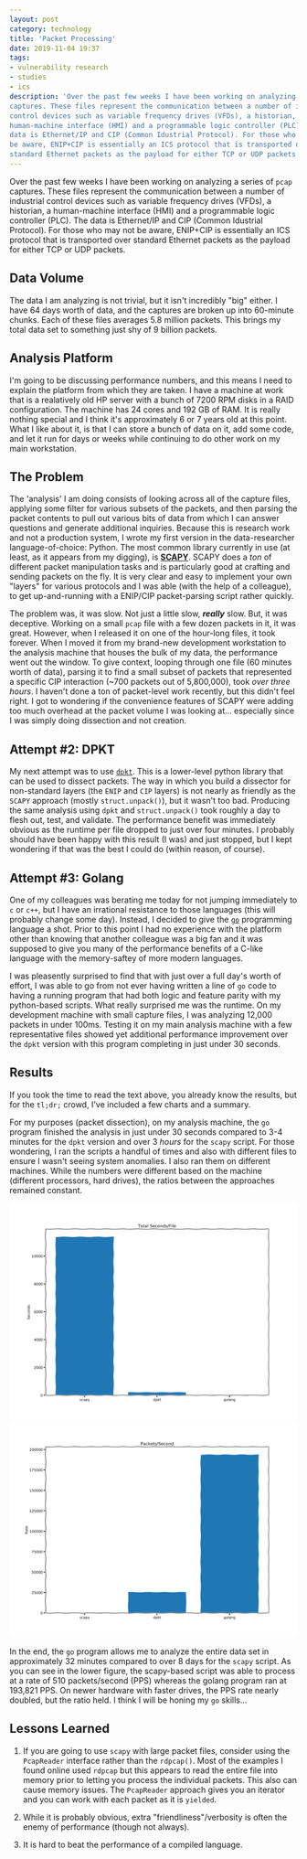 ```yaml
---
layout: post
category: technology
title: 'Packet Processing'
date: 2019-11-04 19:37
tags:
- vulnerability research
- studies
- ics
description: 'Over the past few weeks I have been working on analyzing a series of `pcap`
captures. These files represent the communication between a number of industrial
control devices such as variable frequency drives (VFDs), a historian, a
human-machine interface (HMI) and a programmable logic controller (PLC). The
data is Ethernet/IP and CIP (Common Idustrial Protocol). For those who may not
be aware, ENIP+CIP is essentially an ICS protocol that is transported over
standard Ethernet packets as the payload for either TCP or UDP packets.'
---
```


Over the past few weeks I have been working on analyzing a series of `pcap`
captures. These files represent the communication between a number of industrial
control devices such as variable frequency drives (VFDs), a historian, a
human-machine interface (HMI) and a programmable logic controller (PLC). The
data is Ethernet/IP and CIP (Common Idustrial Protocol). For those who may not
be aware, ENIP+CIP is essentially an ICS protocol that is transported over
standard Ethernet packets as the payload for either TCP or UDP packets. 

## Data Volume

The data I am analyzing is not trivial, but it isn't incredibly "big" either. I
have 64 days worth of data, and the captures are broken up into 60-minute
chunks. Each of these files averages 5.8 million packets. This brings my total
data set to something just shy of 9 billion packets. 

## Analysis Platform

I'm going to be discussing performance numbers, and this means I need to explain
the platform from which they are taken. I have a machine at work that is a
realatively old HP server with a bunch of 7200 RPM disks in a RAID
configuration. The machine has 24 cores and 192 GB of RAM. It is really nothing
special and I think it's approximately 6 or 7 years old at this point. What I
like about it, is that I can store a bunch of data on it, add some code, and let
it run for days or weeks while continuing to do other work on my main
workstation.

## The Problem

The 'analysis' I am doing consists of looking across all of the capture files,
applying some filter for various subsets of the packets, and then parsing the
packet contents to pull out various bits of data from which I can answer
questions and generate additional inquiries. Because this is research work and
not a production system, I wrote my first version in the data-researcher
language-of-choice: Python. The most common library currently in use (at least,
as it appears from my digging), is [__SCAPY__](https://scapy.net/). SCAPY does a
*ton* of different packet manipulation tasks and is particularly good at
crafting and sending packets on the fly. It is very clear and easy to implement
your own "layers" for various protocols and I was able (with the help of a
colleague), to get up-and-running with a ENIP/CIP packet-parsing script rather
quickly.

The problem was, it was slow. Not just a little slow, __*really*__ slow. But, it
was deceptive. Working on a small `pcap` file with a few dozen packets in it, it
was great. However, when I released it on one of the hour-long files, it took
forever. When I moved it from my brand-new development workstation to the
analysis machine that houses the bulk of my data, the performance went out the
window. To give context, looping through one file (60 minutes worth of data),
parsing it to find a small subset of packets that represented a specific CIP
interaction (~700 packets out of 5,800,000), took *over three hours*. I haven't
done a ton of packet-level work recently, but this didn't feel right. I got to
wondering if the convenience features of SCAPY were adding too much overhead at
the packet volume I was looking at... especially since I was simply doing
dissection and not creation. 

## Attempt #2: DPKT

My next attempt was to use [`dpkt`](https://github.com/kbandla/dpkt). This is a
lower-level python library that can be used to dissect packets. The way in which
you build a dissector for non-standard layers (the `ENIP` and `CIP` layers) is not
nearly as friendly as the `SCAPY` approach (mostly `struct.unpack()`), but it
wasn't too bad. Producing the same analysis using `dpkt` and `struct.unpack()`
took roughly a day to flesh out, test, and validate. The performance benefit was
immediately obvious as the runtime per file dropped to just over four minutes. I
probably should have been happy with this result (I was) and just stopped, but I
kept wondering if that was the best I could do (within reason, of course).

## Attempt #3: Golang

One of my colleagues was berating me today for not jumping immediately to `c` or
`c++`, but I have an irrational resistance to those languages (this will
probably change some day). Instead, I decided to give the
[`go`](https://golang.org/) programming language a shot. Prior to this point I
had no experience with the platform other than knowing that another colleague
was a big fan and it was supposed to give you many of the performance benefits
of a C-like language with the memory-saftey of more modern languages.

I was pleasently surprised to find that with just over a full day's worth of
effort, I was able to go from not ever having written a line of `go` code to
having a running program that had both logic and feature parity with my
python-based scripts. What really surprised me was the runtime. On my
development machine with small capture files, I was analyzing 12,000 packets in
under 100ms. Testing it on my main analysis machine with a few representative
files showed yet additional performance improvement over the `dpkt` version with
this program completing in just under 30 seconds.

## Results

If you took the time to read the text above, you already know the results, but
for the `tl;dr;` crowd, I've included a few charts and a summary.

For my purposes (packet dissection), on my analysis machine, the `go` program
finished the analysis in just under 30 seconds compared to 3-4 minutes for the
`dpkt` version and over 3 _hours_ for the `scapy` script. For those wondering, I
ran the scripts a handful of times and also with different files to ensure I
wasn't seeing system anomalies. I also ran them on different machines. While the
numbers were different based on the machine (different processors, hard drives),
the ratios between the approaches remained constant.

<img alt='Seconds per File' src='/images/secondsperfile.webp' class='blogimage img-responsive'>

<img alt='Packets per Second' src='/images/packetspersecond.webp' class='blogimage img-responsive'>

In the end, the `go` program allows me to analyze the entire data set in
approximately 32 minutes compared to over 8 days for the `scapy` script. As you
can see in the lower figure, the scapy-based script was able to process at a
rate of 510 packets/second (PPS) whereas the golang program ran at 193,821 PPS. 
On newer hardware with faster drives, the PPS rate nearly doubled, but the ratio 
held.  I think I will be honing my `go` skills...


## Lessons Learned

1. If you are going to use `scapy` with large packet files, consider using the
   `PcapReader` interface rather than the `rdpcap()`. Most of the examples I
   found online used `rdpcap` but this appears to read the entire file into
   memory prior to letting you process the individual packets. This also can
   cause memory issues. The `PcapReader` approach gives you an iterator and you
   can work with each packet as it is `yielded`. 

1. While it is probably obvious, extra "friendliness"/verbosity is often the enemy of
   performance (though not always). 

1. It is hard to beat the performance of a compiled language.
